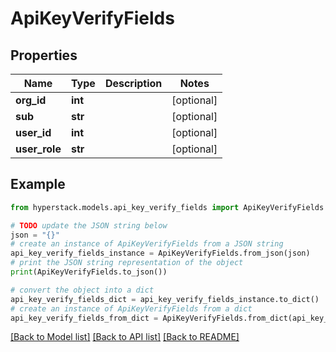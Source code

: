 # ApiKeyVerifyFields


## Properties

Name | Type | Description | Notes
------------ | ------------- | ------------- | -------------
**org_id** | **int** |  | [optional] 
**sub** | **str** |  | [optional] 
**user_id** | **int** |  | [optional] 
**user_role** | **str** |  | [optional] 

## Example

```python
from hyperstack.models.api_key_verify_fields import ApiKeyVerifyFields

# TODO update the JSON string below
json = "{}"
# create an instance of ApiKeyVerifyFields from a JSON string
api_key_verify_fields_instance = ApiKeyVerifyFields.from_json(json)
# print the JSON string representation of the object
print(ApiKeyVerifyFields.to_json())

# convert the object into a dict
api_key_verify_fields_dict = api_key_verify_fields_instance.to_dict()
# create an instance of ApiKeyVerifyFields from a dict
api_key_verify_fields_from_dict = ApiKeyVerifyFields.from_dict(api_key_verify_fields_dict)
```
[[Back to Model list]](../README.md#documentation-for-models) [[Back to API list]](../README.md#documentation-for-api-endpoints) [[Back to README]](../README.md)


